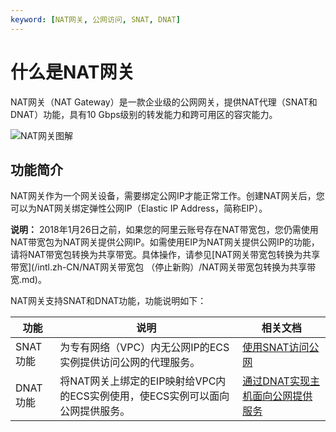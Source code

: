 ```yaml
---
keyword: [NAT网关, 公网访问, SNAT, DNAT]
---
```


# 什么是NAT网关

NAT网关（NAT Gateway）是一款企业级的公网网关，提供NAT代理（SNAT和DNAT）功能，具有10 Gbps级别的转发能力和跨可用区的容灾能力。

![NAT网关图解](https://static-aliyun-doc.oss-accelerate.aliyuncs.com/assets/img/zh-CN/1283214061/p4440.png)

## 功能简介

NAT网关作为一个网关设备，需要绑定公网IP才能正常工作。创建NAT网关后，您可以为NAT网关绑定弹性公网IP（Elastic IP Address，简称EIP）。

**说明：** 2018年1月26日之前，如果您的阿里云账号存在NAT带宽包，您仍需使用NAT带宽包为NAT网关提供公网IP。如需使用EIP为NAT网关提供公网IP的功能，请将NAT带宽包转换为共享带宽。具体操作，请参见[NAT网关带宽包转换为共享带宽](/intl.zh-CN/NAT网关带宽包 （停止新购）/NAT网关带宽包转换为共享带宽.md)。

NAT网关支持SNAT和DNAT功能，功能说明如下：

|功能|说明|相关文档|
|--|--|----|
|SNAT功能|为专有网络（VPC）内无公网IP的ECS实例提供访问公网的代理服务。|[使用SNAT访问公网](/intl.zh-CN/快速入门/使用SNAT访问公网.md)|
|DNAT功能|将NAT网关上绑定的EIP映射给VPC内的ECS实例使用，使ECS实例可以面向公网提供服务。|[通过DNAT实现主机面向公网提供服务](/intl.zh-CN/快速入门/通过DNAT实现主机面向公网提供服务.md)|

